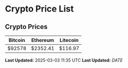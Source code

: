 # Crypto Price List

## Crypto Prices
| Bitcoin | Ethereum | Litecoin |
| ------- | -------- | -------- |
| $92578 | $2352.41 | $116.97 |
**Last Updated:** 2025-03-03 11:35 UTC
**Last Updated:** $DATE$
